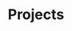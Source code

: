 ---
title: "Projects"
description: "We're studying neural stem cells"
draft: false
bg_image: "images/projects/project-bg.jpg"
---